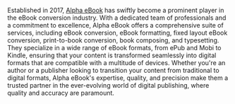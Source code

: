 Established in 2017, [Alpha eBook](https://www.alphaebook.com/) has swiftly become a prominent player in the eBook conversion industry. With a dedicated team of professionals and a commitment to excellence, Alpha eBook offers a comprehensive suite of services, including eBook conversion, eBook formatting, fixed layout eBook conversion, print-to-book conversion, book composing, and typesetting. They specialize in a wide range of eBook formats, from ePub and Mobi to Kindle, ensuring that your content is transformed seamlessly into digital formats that are compatible with a multitude of devices. Whether you're an author or a publisher looking to transition your content from traditional to digital formats, Alpha eBook's expertise, quality, and precision make them a trusted partner in the ever-evolving world of digital publishing, where quality and accuracy are paramount.

